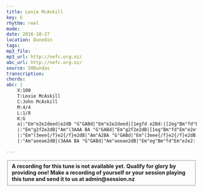 ```yaml
---
title: Lexie McAskill
key: G
rhythm: reel
mode:
date: 2016-10-27
location: Dunedin
tags:
mp3_file:
mp3_url: http://nefc.org.nz/
abc_url: http://nefc.org.nz/
source: 50Dundas
transcription:
chords: 
abc: |
    X:100
    T:Lexie McAskill
    C:John McAskill
    M:4/4
    L:1/8
    K:G
    a|:"Em"e2e2deed|e2dB "G"GABd|"Em"e2e2deed|[1egfd e2Bd:|[2eg"Bm"fd"Em"e2ef|
    |:"Em"g2f2e2dB|"Am"(3AAA BA "G"GABd|"Em"g2f2e2dB|[1eg"Bm"fd"Em"e2ef:|[2eg"Bm"fd"Em"e2e2|
    |:"Em"(3eee{/f}e2{/f}e2dB|"Am"A2BA "G"GABd|"Em"(3eee{/f}e2{/f}e2dB|[1eg"Bm"fd"Em"e2ef:|[2eg"Bm"fd"Em"e2e2|
    |:"Am"aeeae2dB|(3AAA BA "G"GABd|"Am"aeeae2dB|"Em"eg"Bm"fd"Em"e2e2:|

---
```

<fieldset><strong>A recording for this tune is not available yet. Qualify for glory by providing one!
Make a recording of yourself or your session playing this tune and send it to us at admin@session.nz</strong></fieldset><br />
